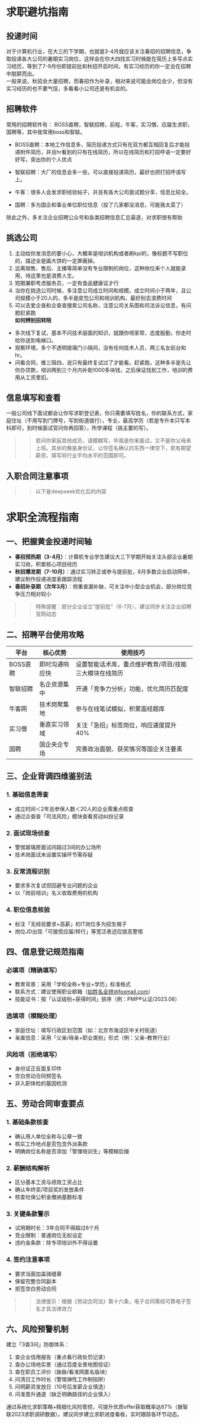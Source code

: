 # 求职避坑指南

## 投递时间
对于计算机行业，在大三的下学期，也就是3-4月就应该关注春招的招聘信息，争取投递各大公司的暑期实习岗位，这样会在你大四找实习时候能在简历上多写点实习经历，等到了7-9月份即提前批和秋招开启时间，有实习经历的你一定会在招聘中脱颖而出。<br>一般来说，秋招会大量招聘，而春招作为补录，相对来说可能会岗位会少，但没有实习经历的也不要气馁，多看看小公司还是有机会的。
## 招聘软件
常用的招聘软件有：
BOSS直聘，智联招聘，前程，牛客，实习僧，应届生求职，国聘等，其中我常用boss和智联。
- BOSS直聘：本地工作信息多，简历投递方式只有在双方都互相回复后才能投递附件简历，并且hr看到的只有在线简历，所以在线简历和打招呼语一定要好好写，突出你的个人优点
- 智联招聘：大厂的信息会多一些，可以直接投递简历，最好也把打招呼语写上。
- 牛客：很多人会发求职经验帖子，并且有各大公司面试题分享，信息比较全。

- 国聘：多为国企和事业单位职位信息（投了几家都没消息，可能我太菜了）<br>

除此之外，多关注企业招聘公众号和各类招聘信息汇总渠道，对求职很有帮助
## 挑选公司
1. 主动给你发消息的要小心，大概率是培训机构或者刷kpi的，像标题不写职位的，描述全是画大饼的一定屏蔽掉。
2. 远离销售、售后、主播等简单没有专业限制的岗位，这种岗位来个人就能录用，待这里也是浪费人生。
3. 短期兼职考虑服务员，一定有食品健康证才行
4. 当你在挑选公司时候，多注意公司成立时间和规模。成立时间小于两年，且公司规模小于20人的，多半是皮包公司和培训机构，最好别去浪费时间
5. 可以去爱企查和企查查搜索公司名称，注意公司关系图和司法诉讼信息，有问题赶紧跑<br>
**如何辨别招转陪**<br> 
- 多次线下复试，基本不问技术层面的知识，就跟你唠家常，态度殷勤，你走时给你送到电梯口。
- 观察环境，多个不透明玻璃门小隔间，没有任何技术人员，两三名女前台和hr。
- 问看合同，推三阻四，说只有最终复试过了才能看。赶紧跑，这种多半是先让你办贷款，培训两到三个月内补助1000多块钱，之后保证找到工作，培训的费用从工资里扣。
## 信息填写和查看
一般公司线下面试都会让你写求职登记表，你只需要填写姓名，你的联系方式，家庭住址（不用写到门牌号，写到街道就行），专业，最高学历（若是专升本只写本科即可，到时候面试官问你再回答），所学课程（挑主要的写）。<br>
>> 若问你家庭其他成员，请模糊写，毕竟是你来面试，又不是你父母来上班。其余的像是身份证，让你签名确认的东西一律空下，若有期望薪资，填写同行业平均水平的范围即可。
## 入职合同注意事项




>> 以下是deepseek优化后的内容


# 求职全流程指南

## 一、把握黄金投递时间轴
- **春招预热期（3-4月）**：计算机专业学生建议大三下学期开始关注头部企业暑期实习岗，积累核心项目经历
- **秋招爆发期（7-10月）**：通过实习转正或参与提前批，8月多数企业启动网申，建议制作投递进度表跟踪流程
- **春招补录期（次年3月）**：侧重查漏补缺，可关注中小型企业机会，部分岗位竞争压力相对较小

>> 特殊提醒：部分企业设立"提前批"（6-7月），建议同步关注企业招聘官网动态

## 二、招聘平台使用攻略
| 平台        | 核心优势                  | 使用技巧                                                                 |
|-------------|-------------------------|--------------------------------------------------------------------------|
| BOSS直聘    | 即时沟通响应快            | 设置智能话术库，重点维护教育/项目/技能三大模块在线简历                   |
| 智联招聘    | 名企资源集中              | 开通「竞争力分析」功能，优化简历匹配度                                   |
| 牛客网      | 技术岗聚集地              | 参与在线笔试模拟，积累面经题库                                           |
| 实习僧      | 垂直实习领域              | 关注「急招」标签岗位，响应速度提升40%                                    |
| 国聘        | 国企央企专场              | 完善政治面貌、获奖情况等国企关注要素                                     |

## 三、企业背调四维鉴别法
### 1. 基础信息筛查
- 成立时间＜2年且参保人数＜20人的企业需重点核查
- 通过企查查「司法风险」模块查看劳动纠纷记录

### 2. 面试现场侦查
- 警惕玻璃房面试间超过3间的办公场所
- 技术岗面试未设置实操环节需存疑

### 3. 反常流程识别
- 要求多次复试但回避专业问题的企业
- 以「岗前培训」名义收取费用的机构

### 4. 职位信息核验
- 标注「无经验要求+高薪」的IT岗位多为招生幌子
- 岗位JD出现「可接受应届/转行」等宽泛表述应提高警惕

## 四、信息登记规范指南
### 必填项（精确填写）
- 教育背景：采用「学校全称+专业+学历」标准格式
- 联系方式：建议使用职业邮箱（如姓名全拼@foxmail.com）
- 技能证书：按「认证级别+获得时间」排序（例：PMP®认证/2023.06）

### 选填项（模糊处理）
- 家庭住址：填写行政区划范围（如：北京市海淀区中关村街道）
- 亲属信息：采用「父亲/母亲+职业类别」形式（例：父亲-教育行业）

### 风险项（拒绝填写）
- 身份证正反面复印件
- 空白劳动合同预签名
- 非入职体检的基因检测

## 五、劳动合同审查要点
### 1. 基础条款核查
- 确认用人单位全称与公章一致
- 核实工作地点是否包含外派条款
- 明确岗位名称是否添加「管理培训生」等模糊后缀

### 2. 薪酬结构解析
- 区分基本工资与绩效工资占比
- 确认年终奖/项目奖的发放条件
- 核查社保公积金缴纳基数标准

### 3. 关键条款警示
- 试用期时长：3年合同不得超过6个月
- 竞业限制：普通岗位无权设定
- 违约金条款：除专项培训外不得设置

### 4. 签约注意事项
- 要求当面加盖骑缝章
- 保留完整合同副本
- 拒签空白劳动合同

>> 法律提示：根据《劳动合同法》第十六条，电子合同需经可靠电子签名才具法律效力

## 六、风险预警机制
建立「3查3问」防御体系：
1. 查企业信用报告（重点看行政处罚记录）
2. 查办公场地实景（通过百度全景地图验证）
3. 查在职员工评价（脉脉/看准网匿名版块）
4. 问清日工作时长（警惕弹性工作制陷阱）
5. 问明薪资发放日（10号后发薪企业慎选）
6. 问准晋升通道（缺乏明确路径的企业慎入）

通过系统化求职策略+精细化风险管控，可提升优质offer获取概率达67%（据智联2023求职调研数据）。建议同步建立求职进度看板，实时跟踪各环节动态。